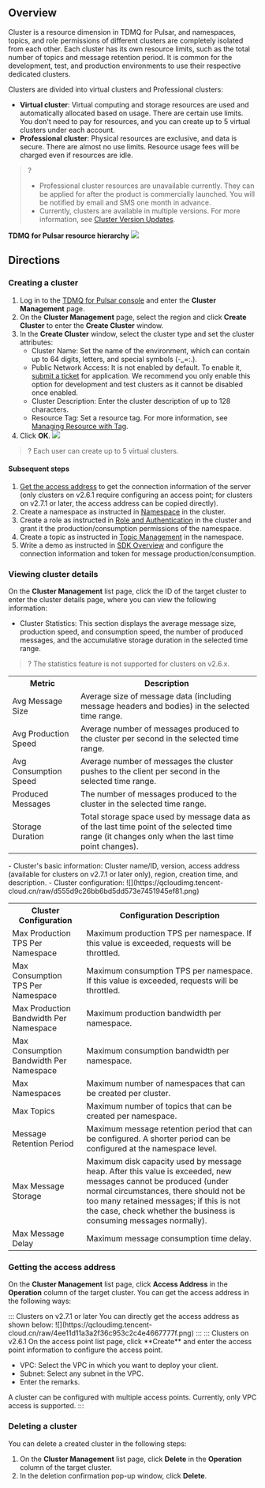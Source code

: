## Overview

Cluster is a resource dimension in TDMQ for Pulsar, and namespaces, topics, and role permissions of different clusters are completely isolated from each other. Each cluster has its own resource limits, such as the total number of topics and message retention period. It is common for the development, test, and production environments to use their respective dedicated clusters.

Clusters are divided into virtual clusters and Professional clusters:

- **Virtual cluster**: Virtual computing and storage resources are used and automatically allocated based on usage. There are certain use limits. You don't need to pay for resources, and you can create up to 5 virtual clusters under each account.
- **Professional cluster**: Physical resources are exclusive, and data is secure. There are almost no use limits. Resource usage fees will be charged even if resources are idle.

> ?
>
> - Professional cluster resources are unavailable currently. They can be applied for after the product is commercially launched. You will be notified by email and SMS one month in advance.
> - Currently, clusters are available in multiple versions. For more information, see [Cluster Version Updates](https://intl.cloud.tencent.com/document/product/1110/42898).

**TDMQ for Pulsar resource hierarchy**
![](https://qcloudimg.tencent-cloud.cn/raw/af334efc11f390763e0b979a7e90acd3.png)


## Directions

### Creating a cluster

1. Log in to the [TDMQ for Pulsar console](https://console.cloud.tencent.com/tdmq) and enter the **Cluster Management** page.
2. On the **Cluster Management** page, select the region and click **Create Cluster** to enter the **Create Cluster** window.
3. In the **Create Cluster** window, select the cluster type and set the cluster attributes:
   - Cluster Name: Set the name of the environment, which can contain up to 64 digits, letters, and special symbols (-\_=:.).
   - Public Network Access: It is not enabled by default. To enable it, [submit a ticket](https://console.cloud.tencent.com/workorder/category?level1_id=876&level2_id=1772&source=0&data_title=%E6%B6%88%E6%81%AF%E9%98%9F%E5%88%97%20TDMQ&step=1) for application. We recommend you only enable this option for development and test clusters as it cannot be disabled once enabled.
   - Cluster Description: Enter the cluster description of up to 128 characters.
   - Resource Tag: Set a resource tag. For more information, see [Managing Resource with Tag](https://intl.cloud.tencent.com/document/product/1110/42939).
4. Click **OK**.
![](https://qcloudimg.tencent-cloud.cn/raw/04ebb189460de4b51f7a24d815d5dca7.png)

> ? Each user can create up to 5 virtual clusters.

#### Subsequent steps

1. [Get the access address](#Getting-access-address) to get the connection information of the server (only clusters on v2.6.1 require configuring an access point; for clusters on v2.7.1 or later, the access address can be copied directly).
2. Create a namespace as instructed in [Namespace](https://intl.cloud.tencent.com/document/product/1110/42929) in the cluster. 
3. Create a role as instructed in [Role and Authentication](https://intl.cloud.tencent.com/document/product/1110/42936) in the cluster and grant it the production/consumption permissions of the namespace.
4. Create a topic as instructed in [Topic Management](https://intl.cloud.tencent.com/document/product/1110/42930) in the namespace. 
5. Write a demo as instructed in [SDK Overview](https://intl.cloud.tencent.com/document/product/1110/42945) and configure the connection information and token for message production/consumption.



### Viewing cluster details

On the **Cluster Management** list page, click the ID of the target cluster to enter the cluster details page, where you can view the following information:
- Cluster Statistics: This section displays the average message size, production speed, and consumption speed, the number of produced messages, and the accumulative storage duration in the selected time range.
>? The statistics feature is not supported for clusters on v2.6.x.
<table>
<tr>
<th>Metric</th>
<th>Description</th>
</tr>
<tr>
<td>Avg Message Size</td>
<td>Average size of message data (including message headers and bodies) in the selected time range.</td>
</tr>
<tr>
<td>Avg Production Speed</td>
<td>Average number of messages produced to the cluster per second in the selected time range.</td>
</tr>
<tr>
<td>Avg Consumption Speed</td>
<td>Average number of messages the cluster pushes to the client per second in the selected time range.</td>
</tr>
<tr>
<td>Produced Messages</td>
<td>The number of messages produced to the cluster in the selected time range.</td>
</tr>
<tr>
<td>Storage Duration</td>
<td>Total storage space used by message data as of the last time point of the selected time range (it changes only when the last time point changes).</td>
</tr>
</table>
- Cluster's basic information: Cluster name/ID, version, access address (available for clusters on v2.7.1 or later only), region, creation time, and description.
- Cluster configuration:
![](https://qcloudimg.tencent-cloud.cn/raw/d555d9c26bb6bd5dd573e7451945ef81.png)
<table>
<tr>
<th>Cluster Configuration</th>
<th>Configuration Description</th>
</tr>
<tr>
<td>Max Production TPS Per Namespace</td>
<td>Maximum production TPS per namespace. If this value is exceeded, requests will be throttled.</td>
</tr>
<tr>
<td>Max Consumption TPS Per Namespace</td>
<td>Maximum consumption TPS per namespace. If this value is exceeded, requests will be throttled.</td>
</tr>
<tr>
<td>Max Production Bandwidth Per Namespace</td>
<td>Maximum production bandwidth per namespace.</td>
</tr>
<tr>
<td>Max Consumption Bandwidth Per Namespace</td>
<td>Maximum consumption bandwidth per namespace.</td>
</tr>
<tr>
<td>Max Namespaces</td>
<td>Maximum number of namespaces that can be created per cluster.</td>
</tr>
<tr>
<td>Max Topics</td>
<td>Maximum number of topics that can be created per namespace.</td>
</tr>
<tr>
<td>Message Retention Period</td>
<td>Maximum message retention period that can be configured. A shorter period can be configured at the namespace level.</td>
</tr>
<tr>
<td>Max Message Storage	</td>
<td>Maximum disk capacity used by message heap. After this value is exceeded, new messages cannot be produced (under normal circumstances, there should not be too many retained messages; if this is not the case, check whether the business is consuming messages normally).</td>
</tr>
<tr>
<td>Max Message Delay	</td>
<td>Maximum message consumption time delay.</td>
</tr>
</table>



### Getting the access address[](id:Getting-access-address)

On the **Cluster Management** list page, click **Access Address** in the **Operation** column of the target cluster. You can get the access address in the following ways:

<dx-tabs>
::: Clusters on v2.7.1 or later
You can directly get the access address as shown below:
![](https://qcloudimg.tencent-cloud.cn/raw/4ee11d11a3a2f36c953c2c4e4667777f.png)
:::
::: Clusters on v2.6.1
On the access point list page, click **Create** and enter the access point information to configure the access point.

- VPC: Select the VPC in which you want to deploy your client.
- Subnet: Select any subnet in the VPC.
- Enter the remarks.



<dx-alert infotype="explain" title="">
A cluster can be configured with multiple access points. Currently, only VPC access is supported.
</dx-alert>
:::

</dx-tabs>

### Deleting a cluster

You can delete a created cluster in the following steps:

1. On the **Cluster Management** list page, click **Delete** in the **Operation** column of the target cluster.
2. In the deletion confirmation pop-up window, click **Delete**.
